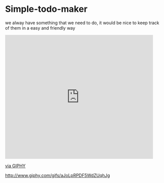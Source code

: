 # Simple-todo-maker
we alway have something that we need to do, it would be nice to keep track of them in a easy and friendly way

<iframe src="https://giphy.com/embed/Jw810TmGjTby2OaCYF" width="480" height="402" frameBorder="0" class="giphy-embed" allowFullScreen></iframe><p><a href="https://giphy.com/gifs/todomaker-Jw810TmGjTby2OaCYF">via GIPHY</a></p>

http://www.giphy.com/gifs/aJoLpRPDF5WdZUqhJg
